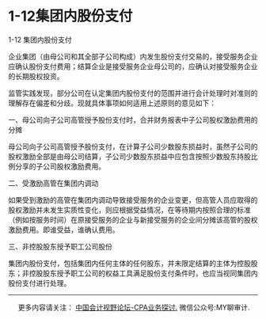 ﻿1-12集团内股份支付
===========

  

1-12 集团内股份支付

企业集团（由母公司和其全部子公司构成）内发生股份支付交易的，接受服务企业应确认股份支付费用；结算企业是接受服务企业母公司的，应确认对接受服务企业的长期股权投资。

监管实践发现，部分公司在认定集团内股份支付的范围并进行会计处理时对准则的理解存在偏差和分歧。现就具体事项如何适用上述原则的意见如下：

一、母公司向子公司高管授予股份支付时，合并财务报表中子公司股权激励费用的分摊

母公司向子公司高管授予股份支付，在计算子公司少数股东损益时，虽然子公司的股权激励全部是由母公司结算，子公司少数股东损益中应包含按照少数股东持股比例分享的子公司股权激励费用。

二、受激励高管在集团内调动

如果受到激励的高管在集团内调动导致接受服务的企业变更，但高管人员应取得的股权激励并未发生实质性变化，则应根据受益情况，在等待期内按照合理的标准（例如按服务时间）在原接受服务的企业与新接受服务的企业间分摊该高管的股权激励费用。即谁受益，谁确认费用。

三、非控股股东授予职工公司股份

集团内股份支付，包括集团内任何主体的任何股东，并未限定结算的主体为控股股东；非控股股东授予职工公司的权益工具满足股份支付条件时，也应当视同集团内股份支付进行处理。

* * *

     更多内容请关注： [中国会计视野论坛-CPA业务探讨.](https://bbs.esnai.com/thread-5354530-1-3.html) 微信公众号:MY聊审计.